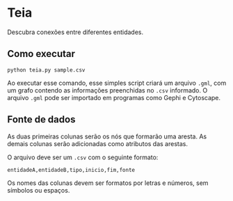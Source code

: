 # Teia

Descubra conexões entre diferentes entidades.

## Como executar

```
python teia.py sample.csv
```

Ao executar esse comando, esse simples script criará um arquivo `.gml`,
com um grafo contendo as informações preenchidas no `.csv` informado.
O arquivo `.gml` pode ser importado em programas como Gephi e Cytoscape.

## Fonte de dados

As duas primeiras colunas serão os nós que formarão uma aresta.
As demais colunas serão adicionadas como atributos das arestas.

O arquivo deve ser um `.csv` com o seguinte formato:

```
entidadeA,entidadeB,tipo,inicio,fim,fonte
```

Os nomes das colunas devem ser formatos por letras e números, sem símbolos ou espaços.
